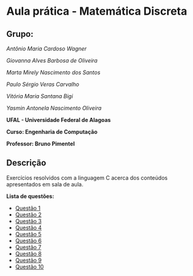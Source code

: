 # Aula prática - Matemática Discreta

## Grupo:

*Antônio Maria Cardoso Wagner*

*Giovanna Alves Barbosa de Oliveira*

*Marta Mirely Nascimento dos Santos*

*Paulo Sérgio Veras Carvalho*

*Vitória Maria Santana Bigi*

*Yasmin Antonela Nascimento Oliveira*



**UFAL - Universidade Federal de Alagoas**

**Curso: Engenharia de Computação**

**Professor: Bruno Pimentel**

## Descrição

Exercícios resolvidos com a linguagem C acerca dos conteúdos apresentados em sala de aula.


**Lista de questões:**
* [Questão 1](https://github.com/martanascimento1/matdiscreta-aulapratica/blob/main/Questoes/questao1.c)
* [Questão 2](https://github.com/martanascimento1/matdiscreta-aulapratica/blob/main/Questoes/questao2.c)
* [Questão 3](https://github.com/martanascimento1/matdiscreta-aulapratica/blob/main/Questoes/questao3.c)
* [Questão 4](https://github.com/martanascimento1/matdiscreta-aulapratica/blob/main/Questoes/questao4.c)
* [Questão 5](https://github.com/martanascimento1/matdiscreta-aulapratica/blob/main/Questoes/questao5.c)
* [Questão 6](https://github.com/martanascimento1/matdiscreta-aulapratica/blob/main/Questoes/questao6.c)
* [Questão 7](https://github.com/martanascimento1/matdiscreta-aulapratica/blob/main/Questoes/questao7.c)
* [Questão 8]()
* [Questão 9](https://github.com/martanascimento1/matdiscreta-aulapratica/blob/main/Questoes/questao9.c)
* [Questão 10](https://github.com/martanascimento1/matdiscreta-aulapratica/blob/main/Questoes/questao10.c)
